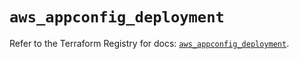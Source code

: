 # `aws_appconfig_deployment`

Refer to the Terraform Registry for docs: [`aws_appconfig_deployment`](https://registry.terraform.io/providers/hashicorp/aws/6.19.0/docs/resources/appconfig_deployment).
